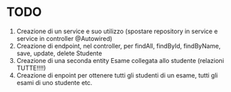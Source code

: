# TODO

1. Creazione di un service e suo utilizzo (spostare repository in service e service in controller @Autowired)
2. Creazione di endpoint, nel controller, per findAll, findById, findByName, save, update, delete Studente
3. Creazione di una seconda entity Esame collegata allo studente (relazioni TUTTE!!!!)
4. Creazione di enpoint per ottenere tutti gli studenti di un esame, tutti gli esami di uno studente etc.

